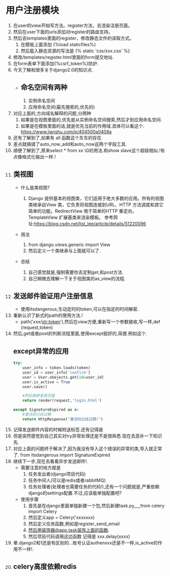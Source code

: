 # 用户注册模块

1. 在user的view开始写方法。register方法，去渲染注册页面。
2. 然后在user下面的urls添加对register的路由支持。
3. 然后去templates里面的register，修改静态文件的读取方式。
    1. 在模板上面添加 {%load staticfiles%}
    2. 然后载入静态资源的写法是 {% static 'css/xxx.css' %}  
4. 修改/templates/register.html里面的form提交地址.
5. 在form表单下面添加{%csrf_token%}防护.
6. 今天了解和很多关于django2.0的知识点.
    - ## 命名空间有两种
        1. 实例命名空间
        2. 应用命名空间(最先搜索的,优先的)
7. 对应上面的,方向域名解释的问题,分两种
    1. 如果是在视图里面的,优先是从实例命名空间搜索,然后才到应用命名空间.
    2. 如果是在模板里面的话,就是优先当前的作用域.具体可以看这个.
    https://www.jianshu.com/p/404500a0408a
8. 还有了解到了,如果有 all 函数这个东东的存在.
9. 差点就搞错了auto_now_add和auto_now这两个字段工具.
10. 顺便了解到了,原来select * from xx \G的用法.和show slave这个超级相似.!有点像格式化输出一样.!
11. ## 类视图
    - 什么是类视图?
        1. Django 提供基本的视图类，它们适用于绝大多数的应用。所有的视图类继承自View 类，它负责将视图连接到URL、HTTP 方法调度和其它简单的功能。RedirectView 用于简单的HTTP 重定向，TemplateView 扩展基类来渲染模板。
        参考网址:https://blog.csdn.net/list_lee/article/details/51220096
    - 用法
        1. from django.views.generic import View
        2. 然后定义一个类继承与上面就可以了.

    - 总结
        1. 自己感觉就是,强制需要你去定制get,和post方法.
        2. 自己稍微去理解一下关于视图类的as_view的流程.
12. ## 发送邮件验证用户注册信息
    - 使用itsdangerous,生动定时的token,可以在指定的时间解密.
13. 重新认识了新式的path的使用方法.!
    - path('xxx/<str:token>'),然后在view方便,重新写一个参数接收,写一样,def (request,token)
14. 然后,get或者post的判断流程里面,使用except挺好的,简便.例如这个.
    ## except异常的应用
    ```python
    try:
        user_info = token.loads(token)
        user_id = user_info['confirm']
        user = User.obejects.get(id=user_id)
        user.is_active = True
        user.save()

        #然后跳转登录页面
        return render(request,'login.html')

    except SignatureExpired as e:
        #激活码已经过期
        return HttpResponse("激活码已经过期!")
    ```
15. 记得发送邮件内容的时候附送<a>标签.还有记得是
16. 但是突然感觉到自己其实对try异常处理还是不是很熟悉.现在去恶补一下知识先.
17. 对应上面的问题终于解决了,因为我没有导入这个错误的异常的类,导入就正常了. from itsdangerous import SignatureExpired
18. 继续下一步,现在去看看异步发送邮件!.
    - 需要注意的地方就是
        1. 任务发出者(django项目代码)
        2. 任务中间人(可以是redis或者rabbitMQ)
        3. 任务处理者(处理者也需要任务的代码!),还有一个问题就是,严重依赖django的settings配置.不过,应该能单独配置吧?
    - 使用步骤
        1. 首先是在django里面单独新建一个包,然后新建task.py,,,,,from celery import Celery
        2. 然后定义app = Celery('xxxxxxx)
        3. 然后定义任务函数,例如是register_send_email
        4. 然后用装饰器@app.task装饰上面的函数.
        5. 然后项目代码调用这边函数 记得是 xxx.delay(xxxx)
19. 晕.django2和1还是有区别的...账号认证authenxxx还是不一样,is_active的作用不一样!.
20. ## celery高度依赖redis
